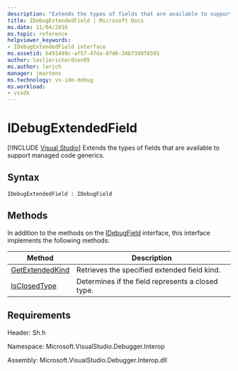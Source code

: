 ```yaml
---
description: "Extends the types of fields that are available to support managed code generics."
title: IDebugExtendedField | Microsoft Docs
ms.date: 11/04/2016
ms.topic: reference
helpviewer_keywords:
- IDebugExtendedField interface
ms.assetid: b491499c-af57-47da-87d6-34b7398f6591
author: leslierichardson95
ms.author: lerich
manager: jmartens
ms.technology: vs-ide-debug
ms.workload:
- vssdk
---
```

# IDebugExtendedField

 [!INCLUDE [Visual Studio](~/includes/applies-to-version/vs-not-mac.md)]
Extends the types of fields that are available to support managed code generics.

## Syntax

```
IDebugExtendedField : IDebugField
```

## Methods
 In addition to the methods on the [IDebugField](../../../extensibility/debugger/reference/idebugfield.md) interface, this interface implements the following methods:

|Method|Description|
|------------|-----------------|
|[GetExtendedKind](../../../extensibility/debugger/reference/idebugextendedfield-getextendedkind.md)|Retrieves the specified extended field kind.|
|[IsClosedType](../../../extensibility/debugger/reference/idebugextendedfield-isclosedtype.md)|Determines if the field represents a closed type.|

## Requirements
 Header: Sh.h

 Namespace: Microsoft.VisualStudio.Debugger.Interop

 Assembly: Microsoft.VisualStudio.Debugger.Interop.dll
